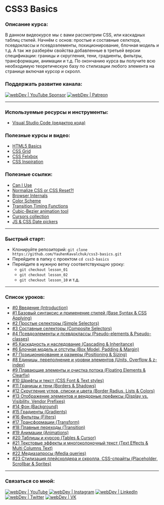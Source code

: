 # CSS3 Basics

### Описание курса:
В данном видеокурсе мы с вами рассмотрим CSS, или каскадных таблиц стилей. Начнём с основ: простые и составные селктора, псевдоклассы и псевдоэлементы, похиционирование, блочная модель и т.д. А так же разберём свойства добавленные в третьей версии спецификации: границы и скругления, тени, градиенты, фильтры, трансформации, анимации и т.д. По окончанию курса вы получите всю необходимую теоретическую базу по стилизации любого элемента на странице включая курсор и скролл.

### Поддержать развитие канала:
[<img alt="webDev | YouTube Sponsor" src="https://img.shields.io/badge/Become a sponsor-F70000.svg?&style=for-the-badge&logo=youtube&logoColor=fff" />][sponsor]
[<img alt="webDev | Patreon" src="https://img.shields.io/badge/Become a patron-EF6451.svg?&style=for-the-badge&logo=patreon&logoColor=fff" />][patron]

---

### Используемые ресурсы и инструменты:
- [Visual Studio Code (редактор кода)](https://code.visualstudio.com)

### Полезные курсы и видео:
- [HTML5 Basics](https://www.youtube.com/playlist?list=PLNkWIWHIRwMFtHHg0amAgocYP-kZypbY7)
- [CSS Grid](https://www.youtube.com/playlist?list=PLNkWIWHIRwMHlq6yOP65F_rNH5wID1U21)
- [CSS Felxbox](https://www.youtube.com/playlist?list=PLNkWIWHIRwMG0EUBS8rvTRVNL9IcxcawW)
- [CSS Inspiration](https://www.youtube.com/playlist?list=PLNkWIWHIRwMEosiVP_3B-h4fE7CIfZ7pI)

### Полезные ссылки:
- [Can I Use](https://caniuse.com)
- [Normalize CSS or CSS Reset?!](https://medium.com/@elad/normalize-css-or-css-reset-9d75175c5d1e)
- [Browser Internals](https://developers.google.com/web/updates/2012/04/Round-up-of-Web-Browser-Internals-Resources)
- [Color Scheme](https://colorscheme.ru/html-colors.html)
- [Transition Timing Functions](https://codepen.io/YauhenKavalchuk/pen/wvGNLwe)
- [Cubic-Bezier animation tool](https://matthewlein.com/tools/ceaser)
- [Cursors collection](https://csscursor.info/)
- [JS & CSS Date pickers](https://www.cssscript.com/tag/date-picker/)

---

### Быстрый старт:
- Клонируйте репозиторий: `git clone https://github.com/YauhenKavalchuk/css3-basics.git`
- Перейдите в папку с проектом `cd css3-basics`
- Перейдите в нужную ветку соответствующую уроку:
  - `git checkout lesson_01`
  - `git checkout lesson_02`
  - `git checkout lesson_10` и т.д.

---

### Список уроков:
- [#0 Введение (Introduction)](https://youtu.be/8pQKDVRc0T8)
- [#1 Базовый синтаксис и применение стилей (Base Syntax & CSS Applying)](https://youtu.be/qxAnaoPI8cE)
- [#2 Простые селекторы (Simple Selectors)](https://youtu.be/vnmfn31G988)
- [#3 Составные селекторы (Composite Selectors)](https://youtu.be/fyI_K_Oya74)
- [#4 Псевдоэлементы и псевдоклассы (Pseudo-elements & Pseudo-classes)](https://youtu.be/C40ePbYJxmM)
- [#5 Каскадность и наследование (Cascading & Inheritance)](https://youtu.be/Y8UFzOoKkvQ)
- [#6 Блочная модель и отступы (Box Model, Padding & Margin)](https://youtu.be/1jvIi039-i4)
- [#7 Позиционирование и размеры (Positioning & Sizing)](https://youtu.be/iydD985acAc)
- [#8 Единицы, переполнение и уровни элементов (Units, Overflow & z-index)](https://youtu.be/pEdt0afL2-o)
- [#9 Плавающие элементы и очистка потока (Floating Elements & Clearfix)](https://youtu.be/1kZ9FTp2IiE)
- [#10 Шрифты и текст (CSS Font & Text styles)](https://youtu.be/TAB8pVUKiI4)
- [#11 Границы и тени (Borders & Shadows)](https://youtu.be/dAHu16pgBrg)
- [#12 Скругление углов, списки и цвета (Border Radius, Lists & Colors)](https://youtu.be/zaJh6CymejM)
- [#13 Отображение элементов и вендорные префиксы (Display vs. Visibility, Vendor Prefixes)](https://youtu.be/pyBjcMRLMoQ)
- [#14 Фон (Background)](https://youtu.be/5k-x7FUnDuE)
- [#15 Градиенты (Gradients)](https://youtu.be/8mzap9y6ECE)
- [#16 Фильтры (Filters)](https://youtu.be/k-qqZ7rcy-E)
- [#17 Трансформации (Transform)](https://youtu.be/vbdw3iHzkFo)
- [#18 Плавные переходы (Transition)](https://youtu.be/hwWIm6DSSoE)
- [#19 Анимации (Animations)](https://youtu.be/XG5JulRHSV8)
- [#20 Таблицы и курсор (Tables & Cursor)](https://youtu.be/Y5MwssNWetI)
- [#21 Текстовые эффекты и многоколоночный текст (Text Effects & Multi Columns Text)](https://youtu.be/6sc-gmz_MYQ)
- [#22 Медиазапросы (Media queries)](https://youtu.be/lv47xClJolw)
- [#23 Стилизация плейсхолдера и скролла, CSS-спрайты (Placeholder, Scrollbar & Sprites)](https://youtu.be/_eO1urQ71Lw)

---

### Связаться со мной:
[<img alt="webDev | YouTube" src="https://img.shields.io/badge/youtube-FF0000.svg?&style=for-the-badge&logo=Instagram&logoColor=white" />][youtube]
[<img alt="webDev | Instagram" src="https://img.shields.io/badge/instagram-E4405F.svg?&style=for-the-badge&logo=Instagram&logoColor=white" />][instagram]
[<img alt="webDev | LinkedIn" src="https://img.shields.io/badge/linkedin-0077B5.svg?&style=for-the-badge&logo=linkedin&logoColor=white" />][linkedin]
[<img alt="webDev | Twitter" src="https://img.shields.io/badge/twitter-1DA1F2.svg?&style=for-the-badge&logo=Twitter&logoColor=white" />][twitter]
[<img alt="webDev | VK" src="https://img.shields.io/badge/vk-4680C2.svg?&style=for-the-badge&logo=Twitter&logoColor=white" />][vk]

[youtube]: https://youtube.com/YauhenKavalchuk
[instagram]: https://instagram.com/YauhenKavalchuk
[linkedin]: https://linkedin.com/in/YauhenKavalchuk
[vk]: https://vk.com/YauhenKavalchuk
[twitter]: https://twitter.com/YauhenKavalchuk
[sponsor]: https://www.youtube.com/channel/UCE9ODjNIkOHrnSdkYWLfYhg/join
[patron]: https://www.patreon.com/YauhenKavalchuk
